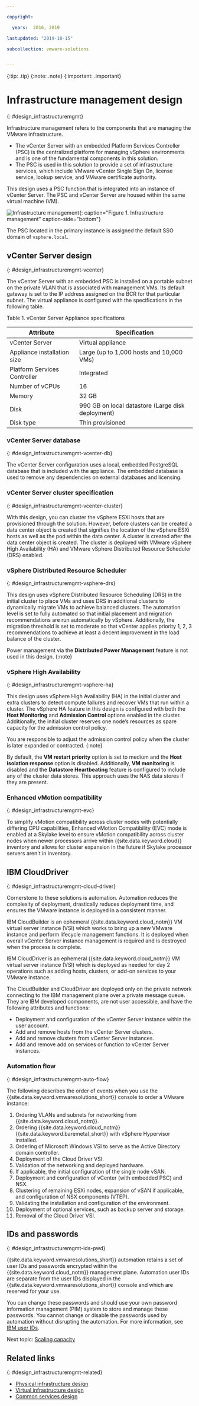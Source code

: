```yaml
---

copyright:

  years:  2016, 2019

lastupdated: "2019-10-15"

subcollection: vmware-solutions


---
```


{:tip: .tip}
{:note: .note}
{:important: .important}

# Infrastructure management design
{: #design_infrastructuremgmt}

Infrastructure management refers to the components that are managing the VMware infrastructure.
* The vCenter Server with an embedded Platform Services Controller (PSC) is the centralized platform for managing vSphere environments and is one of the fundamental components in this solution.
* The PSC is used in this solution to provide a set of infrastructure services, which include VMware vCenter Single Sign On, license service, lookup service, and VMware certificate authority.

This design uses a PSC function that is integrated into an instance of vCenter Server. The PSC and vCenter Server are housed within the same virtual machine (VM).

![Infrastructure management](../../images/vcsv4radiagrams-ra-inframgmt.svg "Infrastructure management"){: caption="Figure 1. Infrastructure management" caption-side="bottom"}

The PSC located in the primary instance is assigned the default SSO domain of `vsphere.local`.

## vCenter Server design
{: #design_infrastructuremgmt-vcenter}

The vCenter Server with an embedded PSC is installed on a portable subnet on the private VLAN that is associated with management VMs. Its default gateway is set to the IP address assigned on the BCR for that particular subnet. The virtual appliance is configured with the specifications in the following table.

Table 1. vCenter Server Appliance specifications

| Attribute                    | Specification                       |
|------------------------------|-------------------------------------|
| vCenter Server               | Virtual appliance                   |
| Appliance installation size  | Large (up to 1,000 hosts and 10,000 VMs) |
| Platform Services Controller | Integrated                            |
| Number of vCPUs              | 16                                   |
| Memory                       | 32 GB                               |
| Disk                         | 990 GB on local datastore (Large disk deployment) |
| Disk type                    | Thin provisioned                    |

### vCenter Server database
{: #design_infrastructuremgmt-vcenter-db}

The vCenter Server configuration uses a local, embedded PostgreSQL database that is included with the appliance. The embedded database is used to remove any dependencies on external databases and licensing.

### vCenter Server cluster specification
{: #design_infrastructuremgmt-vcenter-cluster}

With this design, you can cluster the vSphere ESXi hosts that are provisioned through the solution. However, before clusters can be created a data center object is created that signifies the location of the vSphere ESXi hosts as well as the pod within the data center. A cluster is created after the data center object is created. The cluster is deployed with VMware vSphere High Availability (HA) and VMware vSphere Distributed Resource Scheduler (DRS) enabled.

### vSphere Distributed Resource Scheduler
{: #design_infrastructuremgmt-vsphere-drs}

This design uses vSphere Distributed Resource Scheduling (DRS) in the initial cluster to place VMs and uses DRS in additional clusters to dynamically migrate VMs to achieve balanced clusters. The automation level is set to fully automated so that initial placement and migration recommendations are run automatically by vSphere. Additionally, the migration threshold is set to moderate so that vCenter applies priority 1, 2, 3 recommendations to achieve at least a decent improvement in the load balance of the cluster.

Power management via the **Distributed Power Management** feature is not used in this design.
{:note}

### vSphere High Availability
{: #design_infrastructuremgmt-vsphere-ha}

This design uses vSphere High Availability (HA) in the initial cluster and extra clusters to detect compute failures and recover VMs that run within a cluster. The vSphere HA feature in this design is configured with both the **Host Monitoring** and **Admission Control** options enabled in the cluster. Additionally, the initial cluster reserves one node’s resources as spare capacity for the admission control policy.

You are responsible to adjust the admission control policy when the cluster is later expanded or contracted.
{:note}

By default, the **VM restart priority** option is set to medium and the **Host isolation response** option is disabled. Additionally, **VM monitoring** is disabled and the **Datastore Heartbeating** feature is configured to include any of the cluster data stores. This approach uses the NAS data stores if they are present.

### Enhanced vMotion compatibility
{: #design_infrastructuremgmt-evc}

To simplify vMotion compatibility across cluster nodes with potentially differing CPU capabilities, Enhanced vMotion Compatibility (EVC) mode is enabled at a Skylake level to ensure vMotion compatibility across cluster nodes when newer processors arrive within {{site.data.keyword.cloud}} inventory and allows for cluster expansion in the future if Skylake processor servers aren't in inventory.

## IBM CloudDriver
{: #design_infrastructuremgmt-cloud-driver}

Cornerstone to these solutions is automation. Automation reduces the complexity of deployment, drastically reduces deployment time, and ensures the VMware instance is deployed in a consistent manner.

IBM CloudBuilder is an ephemeral {{site.data.keyword.cloud_notm}} VM virtual server instance (VSI) which
works to bring up a new VMware instance and perform lifecycle management functions. It is deployed when overall vCenter Server instance management is required and is destroyed when the process is complete.

IBM CloudDriver is an ephemeral {{site.data.keyword.cloud_notm}} VM virtual server instance (VSI) which is deployed as needed for day 2 operations such as adding hosts, clusters, or add-on services to your VMware instance.

The CloudBuilder and CloudDriver are deployed only on the private network connecting to the IBM management plane over a private message queue. They are IBM developed components, are not user accessible, and have the following attributes and functions:
* Deployment and configuration of the vCenter Server instance within the user account.
* Add and remove hosts from the vCenter Server clusters.
* Add and remove clusters from vCenter Server instances.
* Add and remove add on services or function to vCenter Server instances.

### Automation flow
{: #design_infrastructuremgmt-auto-flow}

The following describes the order of events when you use the {{site.data.keyword.vmwaresolutions_short}} console to order a VMware instance:
1. Ordering VLANs and subnets for networking from {{site.data.keyword.cloud_notm}}.
2. Ordering {{site.data.keyword.cloud_notm}} {{site.data.keyword.baremetal_short}} with vSphere Hypervisor installed.
3. Ordering of Microsoft Windows VSI to serve as the Active Directory domain controller.
4. Deployment of the Cloud Driver VSI.
5. Validation of the networking and deployed hardware.
6. If applicable, the initial configuration of the single node vSAN.
7. Deployment and configuration of vCenter (with embedded PSC) and NSX.
8. Clustering of remaining ESXi nodes, expansion of vSAN if applicable, and configuration of NSX components (VTEP).
9. Validating the installation and configuration of the environment.
10. Deployment of optional services, such as backup server and storage.
11. Removal of the Cloud Driver VSI.

## IDs and passwords
{: #design_infrastructuremgmt-ids-pwd}

{{site.data.keyword.vmwaresolutions_short}} automation retains a set of user IDs and passwords encrypted within the {{site.data.keyword.cloud_notm}} management plane. Automation user IDs are separate from the user IDs displayed in the {{site.data.keyword.vmwaresolutions_short}} console and which are reserved for your use. 

You can change these passwords and should use your own password information management (PIM) system to store and manage these passwords. You cannot change or disable the passwords used by automation without disrupting the automation. For more information, see [IBM user IDs](/docs/services/vmwaresolutions?topic=vmware-solutions-audit_user_ids).

Next topic: [Scaling capacity](/docs/services/vmwaresolutions?topic=vmware-solutions-solution_scaling)

## Related links
{: #design_infrastructuremgmt-related}

* [Physical infrastructure design](/docs/services/vmwaresolutions/archiref/solution?topic=vmware-solutions-design_physicalinfrastructure)
* [Virtual infrastructure design](/docs/services/vmwaresolutions/archiref/solution?topic=vmware-solutions-design_virtualinfrastructure)
* [Common services design](/docs/services/vmwaresolutions/archiref/solution?topic=vmware-solutions-design_commonservice)
